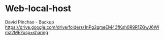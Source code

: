 # Web-local-host
David Pinchao - Backup https://drive.google.com/drive/folders/1nPg2gmeEM43fKsh0R9R1ZGwJ6Wlmz2ME?usp=sharing 
